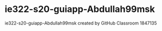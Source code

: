 # ie322-s20-guiapp-Abdullah99msk
ie322-s20-guiapp-Abdullah99msk created by GitHub Classroom
1847135
